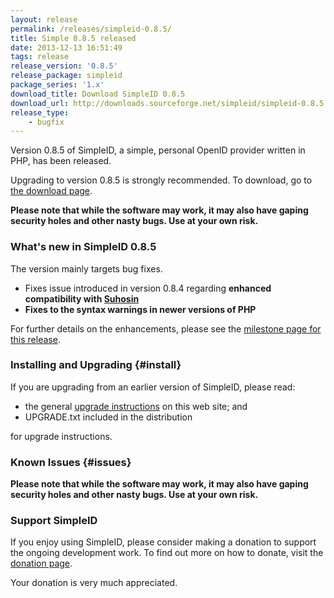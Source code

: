 ```yaml
---
layout: release
permalink: /releases/simpleid-0.8.5/
title: Simple 0.8.5 released
date: 2013-12-13 16:51:49
tags: release
release_version: '0.8.5'
release_package: simpleid
package_series: '1.x'
download_title: Download SimpleID 0.8.5
download_url: http://downloads.sourceforge.net/simpleid/simpleid-0.8.5.tar.gz
release_type: 
    - bugfix
---
```


Version 0.8.5 of SimpleID, a simple, personal OpenID provider written in PHP, has been released.

Upgrading to version 0.8.5 is strongly recommended.  To download, go to [the download page](/download).

**Please note that while the software may work, it may also have gaping security holes and other nasty bugs. Use at your own risk.**

### What's new in SimpleID 0.8.5

The version mainly targets bug fixes.

- Fixes issue introduced in version 0.8.4 regarding **enhanced compatibility with [Suhosin](http://www.hardened-php.net/suhosin)**
- **Fixes to the syntax warnings in newer versions of PHP**

For further details on the enhancements, please see the [milestone page for this release](http://simpleid.koinic.net/trac/milestone/0.8.5).

### Installing and Upgrading {#install}

If you are upgrading from an earlier version of SimpleID, please read:

- the general [upgrade instructions](http://simpleid.sourceforge.net/documentation/getting-started/upgrading) on this web site; and
- UPGRADE.txt included in the distribution

for upgrade instructions.

### Known Issues {#issues}

**Please note that while the software may work, it may also have gaping security holes and other nasty bugs. Use at your own risk.**

### Support SimpleID

If you enjoy using SimpleID, please consider making a donation to support the
ongoing development work.  To find out more on how to donate, visit
the [donation page](http://simpleid.org/donate).

Your donation is very much appreciated.